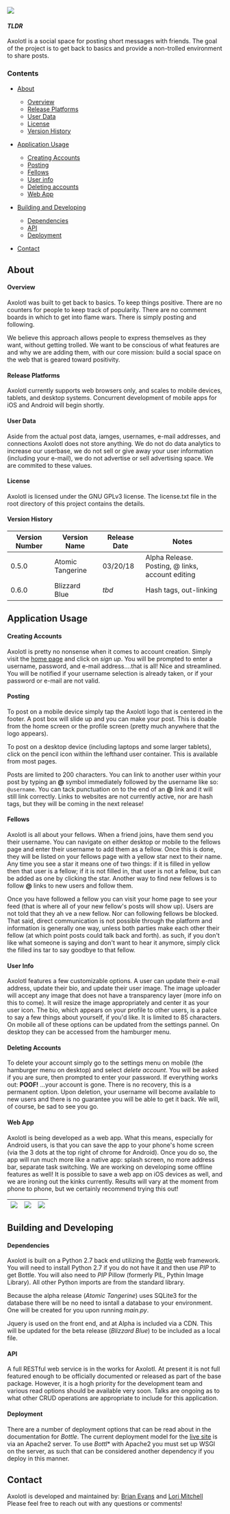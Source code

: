 ![](https://cdn.filestackcontent.com/LRCZezewSAKGl8Dj7GNQ)
 
#### *TLDR*
Axolotl is a social space for posting short messages with friends. The goal of the project is to get back to basics and provide a non-trolled environment to share posts.

### Contents
* [About](#about)
  * [Overview](#overview)
  * [Release Platforms](#release-platforms)
  * [User Data](#user-data)
  * [License](#license)
  * [Version History](#version-history)
  
* [Application Usage](#application-usage)
  * [Creating Accounts](#creating-accounts)
  * [Posting](#posting)
  * [Fellows](#fellows)
  * [User info](#user-info)
  * [Deleting accounts](#deleting-accounts)
  * [Web App](#web-app)
  
* [Building and Developing](#building-and-developing)
  * [Dependencies](#dependencies)
  * [API](#api)
  * [Deployment](#deployment)
* [Contact](#contact)

  



## About
#### Overview
Axolotl was built to get back to basics. To keep things positive. There are no counters for people to keep track of popularity. There are no comment boards in which to get into flame wars. There is simply posting and following.

We believe this approach allows people to express themselves as they want, without getting trolled. We want to be conscious of what features are and why we are adding them, with our core mission: build a social space on the web that is geared toward positivity.

#### Release Platforms
Axolotl currently supports web browsers only, and scales to mobile devices, tablets, and desktop systems. Concurrent development of mobile apps for iOS and Android will begin shortly.

#### User Data
Aside from the actual post data, iamges, usernames, e-mail addresses, and connections Axolotl does not store anything. We do not do data analytics to increase our userbase, we do not sell or give away your user information (including your e-mail), we do not advertise or sell advertising space. We are commited to these values.

#### License
Axolotl is licensed under the GNU GPLv3 license. The license.txt file in the root directory of this project contains the details.

#### Version History
Version Number | Version Name | Release Date | Notes
---------------|--------------|--------------|------
0.5.0 | Atomic Tangerine | 03/20/18 | Alpha Release. Posting, @ links, account editing
0.6.0 | Blizzard Blue | *tbd* | Hash tags, out-linking

## Application Usage
#### Creating Accounts
Axolotl is pretty no nonsense when it comes to account creation. Simply visit the [home page](http://axolotl.network) and click on *sign up*. You will be prompted to enter a username, password, and e-mail address....that is all! Nice and streamlined. You will be notified if your username selection is already taken, or if your password or e-mail are not valid.

#### Posting
To post on a mobile device simply tap the Axolotl logo that is centered in the footer. A post box will slide up and you can make your post. This is doable from the home screen or the profile screen (pretty much anywhere that the logo appears).

To post on a desktop device (including laptops and some larger tablets), click on the pencil icon withiin the lefthand user container. This is available from most pages.

Posts are limited to 200 characters. You can link to another user within your post by typing an **@** symbol immediately followed by the username like so: `@username`. You can tack punctuation on to the end of an **@** link and it will still link correctly. Links to websites are not currently active, nor are hash tags, but they will be coming in the next release!

#### Fellows
Axolotl is all about your fellows. When a friend joins, have them send you their username. You can navigate on either desktop or mobile to the fellows page and enter their username to add them as a fellow. Once this is done, they will be listed on your fellows page with a yellow star next to their name. Any time you see a star it means one of two things: if it is filled in yellow then that user is a fellow; if it is not filled in, that user is not a fellow, but can be added as one by clicking the star. Another way to find new fellows is to follow **@** links to new users and follow them. 

Once you have followed a fellow you can visit your home page to see your feed (that is where all of your new fellow's posts will show up). Users are not told that they ah ve a new fellow. Nor can following fellows be blocked. That said, direct communication is not possible through the platform and information is generally one way, unless both parties make each other their fellow (at which point posts could talk back and forth). as such, if you don't like what someone is saying and don't want to hear it anymore, simply click the filled ins tar to say goodbye to that fellow.

#### User Info
Axolotl features a few customizable options. A user can update their e-mail address, update their bio, and update their user image. The image uploader will accept any image that does not have a transparency layer (more info on this to come). It will resize the image appropriately and center it as your user icon. The bio, which appears on your profile to other users, is a palce to say a few things about yourself, if you'd like. It is limited to 85 characters. On mobile all of these options can be updated from the settings pannel.  On desktop they can be accessed from the hamburger menu.

#### Deleting Accounts
To delete your account simply go to the settings menu on mobile (the hamburger menu on desktop) and select *delete account*. You will be asked if you are sure, then prompted to enter your password. If everything works out: **POOF!** ...your account is gone. There is no recovery, this is a permanent option. Upon deletion, your username will become available to new users and there is no guarantee you will be able to get it back. We will, of course, be sad to see you go.

#### Web App
Axolotl is being developed as a web app. What this means, especially for Android users, is that you can save the app to your phone's home screen (via the 3 dots at the top right of chrome for Android). Once you do so, the app will run much more like a native app: splash screen, no more address bar, separate task switching. We are working on developing some offline features as well! It is possible to save a web app on iOS devices as well, and we are ironing out the kinks currently. Results will vary at the moment from phone to phone, but we certainly recommend trying this out!



![](https://axolotl.network/images/axolotl-login.png)|![](https://axolotl.network/images/axolotl-home.png)|![](https://axolotl.network/images/axolotl-post.png)
:-----:|:----:|:-------:

## Building and Developing
#### Dependencies
Axolotl is built on a Python 2.7 back end utilizing the [*Bottle*](https://bottlepy.org/docs/dev/) web framework. You will need to install Python 2.7 if you do not have it and then use *PIP* to get Bottle. You will also need to *PIP* Pillow (formerly PIL, Pythin Image Library). All other Python imports are from the standard library.

Because the alpha release (*Atomic Tangerine*) uses SQLite3 for the database there will be no need to isntall a database to your environment. One will be created for you upon running *main.py*. 

Jquery is used on the front end, and at Alpha is included via a CDN. This will be updated for the beta release (*Blizzard Blue*) to be included as a local file.

#### API
A full RESTful web service is in the works for Axolotl. At present it is not full featured enough to be officially documented or released as part of the base package. However, it is a hogh priority for the development team and various read options should be available very soon. Talks are ongoing as to what other CRUD operations are appropriate to include for this application.

#### Deployment
There are a number of deployment options that can be read about in the documentation for *Bottle*. The current deployment model for the [live site](https://axolotl.network) is via an Apache2 server. To use *Bottl** with Apache2 you must set up WSGI on the server, as such that can be considered another dependency if you deploy in this manner. 

## Contact
Axolotl is developed and maintained by:
[Brian Evans](https://github.com/sloumdrone) and [Lori Mitchell](https://github.com/lmitchell524)
Please feel free to reach out with any questions or comments!

